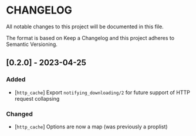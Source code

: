 # CHANGELOG

All notable changes to this project will be documented in this file.

The format is based on Keep a Changelog and this project adheres to Semantic Versioning.

## [0.2.0] - 2023-04-25

### Added
- [`http_cache`] Export `notifying_downloading/2` for future support of HTTP request
collapsing

### Changed

- [`http_cache`] Options are now a map (was previously a proplist)
